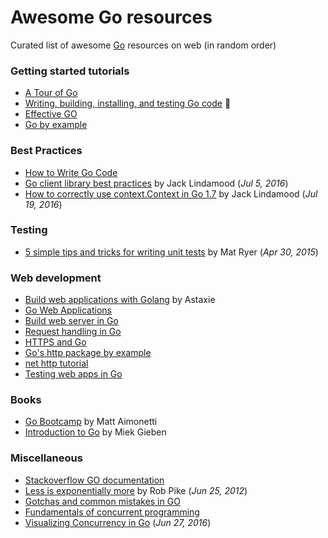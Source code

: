 # Awesome Go resources
Curated list of awesome [Go](https://golang.org/) resources on web (in random order)

### Getting started tutorials
  * [A Tour of Go](https://tour.golang.org/)
  * [Writing, building, installing, and testing Go code](https://www.youtube.com/watch?v=XCsL89YtqCs) :movie_camera:
  * [Effective GO](https://golang.org/doc/effective_go.html)
  * [Go by example](https://gobyexample.com/)


### Best Practices
  * [How to Write Go Code](https://golang.org/doc/code.html)
  * [Go client library best practices](https://medium.com/@cep21/go-client-library-best-practices-83d877d604ca#.lcuiwqais) by Jack Lindamood (_Jul 5, 2016_)
  * [How to correctly use context.Context in Go 1.7](https://medium.com/@cep21/how-to-correctly-use-context-context-in-go-1-7-8f2c0fafdf39#.nilazmxh8) by Jack Lindamood (_Jul 19, 2016_)

### Testing
  * [5 simple tips and tricks for writing unit tests](https://medium.com/@matryer/5-simple-tips-and-tricks-for-writing-unit-tests-in-golang-619653f90742#.vk3vujyh4) by Mat Ryer (_Apr 30, 2015_)

### Web development
  * [Build web applications with Golang](https://www.gitbook.com/book/astaxie/build-web-application-with-golang/details) by Astaxie
  * [Go Web Applications](https://www.gitbook.com/book/waimengmoan/go-applications/details)
  * [Build web server in Go](http://thenewstack.io/building-a-web-server-in-go/)
  * [Request handling in Go](http://www.alexedwards.net/blog/a-recap-of-request-handling)
  * [HTTPS and Go](http://www.kaihag.com/https-and-go/)
  * [Go's http package by example](https://cryptic.io/go-http/)
  * [net http tutorial](http://soryy.com/blog/2014/not-another-go-net-http-tutorial/)
  * [Testing web apps in Go](http://www.markjberger.com/testing-web-apps-in-golang/)


### Books
  * [Go Bootcamp](http://www.golangbootcamp.com/book/) by Matt Aimonetti
  * [Introduction to Go](https://github.com/miekg/gobook) by Miek Gieben


### Miscellaneous 
  * [Stackoverflow GO documentation](http://stackoverflow.com/documentation/go)
  * [Less is exponentially more](https://commandcenter.blogspot.it/2012/06/less-is-exponentially-more.html) by Rob Pike (_Jun 25, 2012_)
  * [Gotchas and common mistakes in GO](http://devs.cloudimmunity.com/gotchas-and-common-mistakes-in-go-golang/)
  * [Fundamentals of concurrent programming](http://www.nada.kth.se/~snilsson/concurrency/)
  * [Visualizing Concurrency in Go](https://blog.codeship.com/visualizing-concurrency-go/) (_Jun 27, 2016_)

